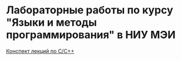 # Лабораторные работы по курсу "Языки и методы программирования" в НИУ МЭИ
[Конспект лекций по С/С++](http://natalia.appmat.ru/c%26c%2B%2B/index.php?sezione=compiti)
